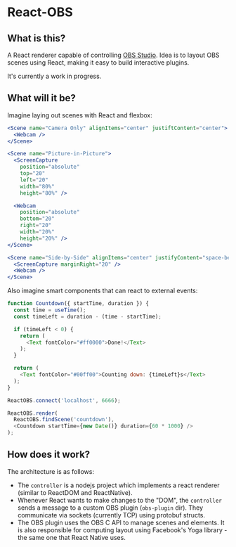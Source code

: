 # React-OBS

## What is this?

A React renderer capable of controlling [OBS Studio](https://obsproject.com/). Idea is to layout OBS scenes using React, making it easy to build interactive plugins.

It's currently a work in progress.

## What will it be?

Imagine laying out scenes with React and flexbox:

```jsx
<Scene name="Camera Only" alignItems="center" justiftContent="center">
  <Webcam />
</Scene>

<Scene name="Picture-in-Picture">
  <ScreenCapture
    position="absolute"
    top="20"
    left="20"
    width="80%"
    height="80%" />

  <Webcam
    position="absolute"
    bottom="20"
    right="20"
    width="20%"
    height="20%" />
</Scene>

<Scene name="Side-by-Side" alignItems="center" justifyContent="space-between" padding="20">
  <ScreenCapture marginRight="20" />
  <Webcam />
</Scene>
```

Also imagine smart components that can react to external events:

```js
function Countdown({ startTime, duration }) {
  const time = useTime();
  const timeLeft = duration - (time - startTime);

  if (timeLeft < 0) {
    return (
      <Text fontColor="#ff0000">Done!</Text>
    );
  }

  return (
    <Text fontColor="#00ff00">Counting down: {timeLeft}s</Text>
  );
}

ReactOBS.connect('localhost', 6666);

ReactOBS.render(
  ReactOBS.findScene('countdown'),
  <Countdown startTime={new Date()} duration={60 * 1000} />
);
```

## How does it work?

The architecture is as follows:

- The `controller` is a nodejs project which implements a react renderer (similar to ReactDOM and ReactNative).
- Whenever React wants to make changes to the "DOM", the `controller` sends a message to a custom OBS plugin (`obs-plugin` dir). They communicate via sockets (currently TCP) using protobuf structs.
- The OBS plugin uses the OBS C API to manage scenes and elements. It is also responsible for computing layout using Facebook's Yoga library - the same one that React Native uses.

